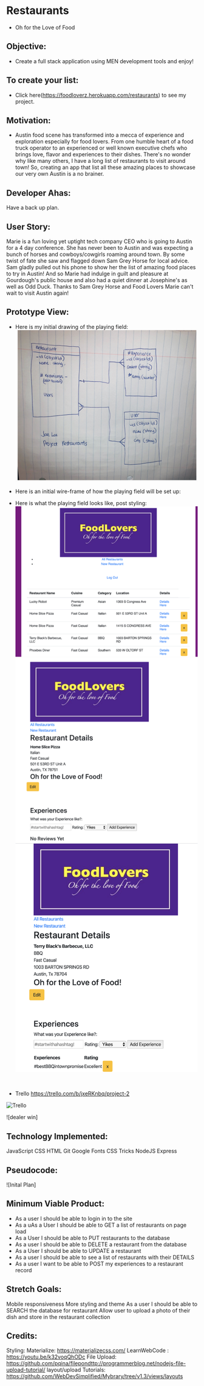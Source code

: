 
# Restaurants
- Oh for the Love of Food

## Objective:
  - Create a  full stack application using MEN development tools and enjoy!

## To create your list:
- Click here(https://foodloverz.herokuapp.com/restaurants) to see my project.

## Motivation:
- Austin food scene has transformed into a mecca of experience and exploration especially for food lovers. From one humble heart of a food truck operator to an experienced or well known executive chefs who brings love, flavor and experiences to their dishes. There's no wonder why like many others, I have a long list of restaurants to visit around town! So, creating an app that list all these amazing places to showcase our very own Austin is a no brainer.

## Developer Ahas:
Have a back up plan.

## User Story:
Marie is a fun loving yet uptight tech company CEO who is going to Austin for a 4 day conference. She has never been to Austin and was expecting a bunch of horses and cowboys/cowgirls roaming around town. 
By some twist of fate she saw and flagged down Sam Grey Horse for local advice. Sam gladly pulled out his phone to show her the list of amazing food places to try in Austin! And so Marie had indulge in guilt and pleasure at Gourdough's public house and also had a quiet dinner at Josephine's as well as Odd Duck. Thanks to Sam Grey Horse and Food Lovers Marie can't wait to visit Austin again!


## Prototype View:
- Here is my initial drawing of the playing field:
![Initial](https://github.com/jlee8020/restaurants/blob/master/Screen%20Shot%202020-03-06%20at%204.18.08%20AM.png)

- Here is an initial wire-frame of how the playing field will be set up:


- Here is what the playing field looks like, post styling:
![index](https://github.com/jlee8020/restaurants/blob/master/Screen%20Shot%202020-03-08%20at%2011.13.21%20PM.png)<br/>
![no experiences](https://github.com/jlee8020/restaurants/blob/master/Screen%20Shot%202020-03-08%20at%2011.14.00%20PM.png)<br/>
![experiences](https://github.com/jlee8020/restaurants/blob/master/Screen%20Shot%202020-03-08%20at%2011.14.20%20PM.png)
<br/>

- Trello
https://trello.com/b/jxeRKnbq/project-2

![Trello](https://trello.com/b/jxeRKnbq/project-2)


![dealer win]


## Technology Implemented:
JavaScript
CSS
HTML
Git
Google Fonts
CSS Tricks
NodeJS
Express


## Pseudocode:
![Inital Plan]

## Minimum Viable Product:

- As a user I should be able to login in to the site
- As a uAs a User I should be able to GET a list of restaurants on page load
- As a User I should be able to PUT restaurants to the database
- As a user I should be able to DELETE a restaurant from the database
- As a User I should be able to UPDATE a restaurant
- As a user I should be able to see a list of restaurants with their DETAILS
- As a user I want to be able to POST my experiences to a restaurant record



## Stretch Goals:
Mobile responsiveness
More styling and theme
As a user I should be able to SEARCH the database for restaurant
Allow user to upload a photo of their dish and store in the restaurant collection


## Credits:
Styling:
Materialize: https://materializecss.com/
LearnWebCode : https://youtu.be/k32voqQhODc
File Upload: https://github.com/pqina/filepondttp://programmerblog.net/nodejs-file-upload-tutorial/
layout/upload
Tutorials:
https://github.com/WebDevSimplified/Mybrary/tree/v1.3/views/layouts

